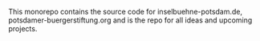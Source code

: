 This monorepo contains the source code for inselbuehne-potsdam.de, potsdamer-buergerstiftung.org and is the repo for all ideas and upcoming projects.
